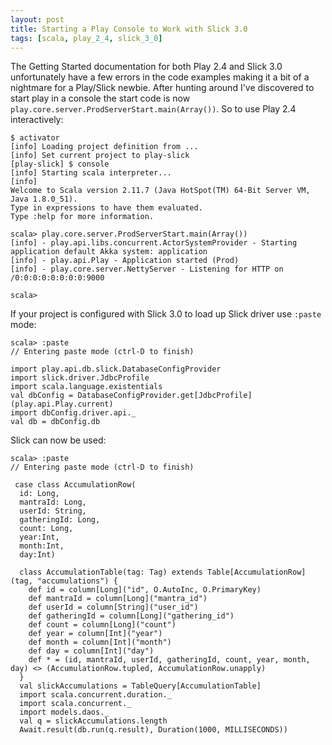 ```yaml
---
layout: post
title: Starting a Play Console to Work with Slick 3.0
tags: [scala, play_2_4, slick_3_0]
---
```


The Getting Started documentation for both Play 2.4 and Slick 3.0 unfortunately have a few errors in the code examples making it a bit of a nightmare for a Play/Slick newbie. After hunting around I've discovered to start play in a console the start code is now `play.core.server.ProdServerStart.main(Array())`. So to use Play 2.4 interactively:

<pre><code class="bash">$ activator
[info] Loading project definition from ...
[info] Set current project to play-slick
[play-slick] $ console
[info] Starting scala interpreter...
[info] 
Welcome to Scala version 2.11.7 (Java HotSpot(TM) 64-Bit Server VM, Java 1.8.0_51).
Type in expressions to have them evaluated.
Type :help for more information.

scala> play.core.server.ProdServerStart.main(Array())
[info] - play.api.libs.concurrent.ActorSystemProvider - Starting application default Akka system: application
[info] - play.api.Play - Application started (Prod)
[info] - play.core.server.NettyServer - Listening for HTTP on /0:0:0:0:0:0:0:0:9000

scala>
</code></pre>

If your project is configured with Slick 3.0 to load up Slick driver use `:paste` mode:

<pre><code class="bash">scala> :paste
// Entering paste mode (ctrl-D to finish)

import play.api.db.slick.DatabaseConfigProvider
import slick.driver.JdbcProfile
import scala.language.existentials
val dbConfig = DatabaseConfigProvider.get[JdbcProfile](play.api.Play.current)
import dbConfig.driver.api._
val db = dbConfig.db
</code></pre>

Slick can now be used:

<pre><code class="bash">scala> :paste
// Entering paste mode (ctrl-D to finish)

 case class AccumulationRow(
  id: Long,
  mantraId: Long,
  userId: String,
  gatheringId: Long,
  count: Long,
  year:Int,
  month:Int,
  day:Int)

  class AccumulationTable(tag: Tag) extends Table[AccumulationRow](tag, "accumulations") {
    def id = column[Long]("id", O.AutoInc, O.PrimaryKey)
    def mantraId = column[Long]("mantra_id")
    def userId = column[String]("user_id")
    def gatheringId = column[Long]("gathering_id")
    def count = column[Long]("count")
    def year = column[Int]("year")
    def month = column[Int]("month")
    def day = column[Int]("day")
    def * = (id, mantraId, userId, gatheringId, count, year, month, day) <> (AccumulationRow.tupled, AccumulationRow.unapply)
  }
  val slickAccumulations = TableQuery[AccumulationTable]
  import scala.concurrent.duration._
  import scala.concurrent._
  import models.daos._
  val q = slickAccumulations.length
  Await.result(db.run(q.result), Duration(1000, MILLISECONDS))
</code></pre>